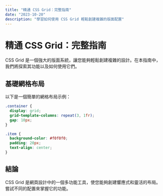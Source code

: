 ```yaml
---
title: "精通 CSS Grid：完整指南"
date: "2023-10-20"
description: "學習如何使用 CSS Grid 輕鬆創建複雜的版面配置"
---
```


# 精通 CSS Grid：完整指南

CSS Grid 是一個強大的版面系統，讓您能夠輕鬆創建複雜的設計。在本指南中，我們將探索其功能以及如何使用它們。

## 基礎網格布局

以下是一個簡單的網格布局示例：

```css
.container {
  display: grid;
  grid-template-columns: repeat(3, 1fr);
  gap: 10px;
}

.item {
  background-color: #f0f0f0;
  padding: 20px;
  text-align: center;
}
```

## 結論

CSS Grid 是網頁設計中的一個多功能工具，使您能夠創建響應式和靈活的布局。嘗試不同的配置來掌握它的功能。 